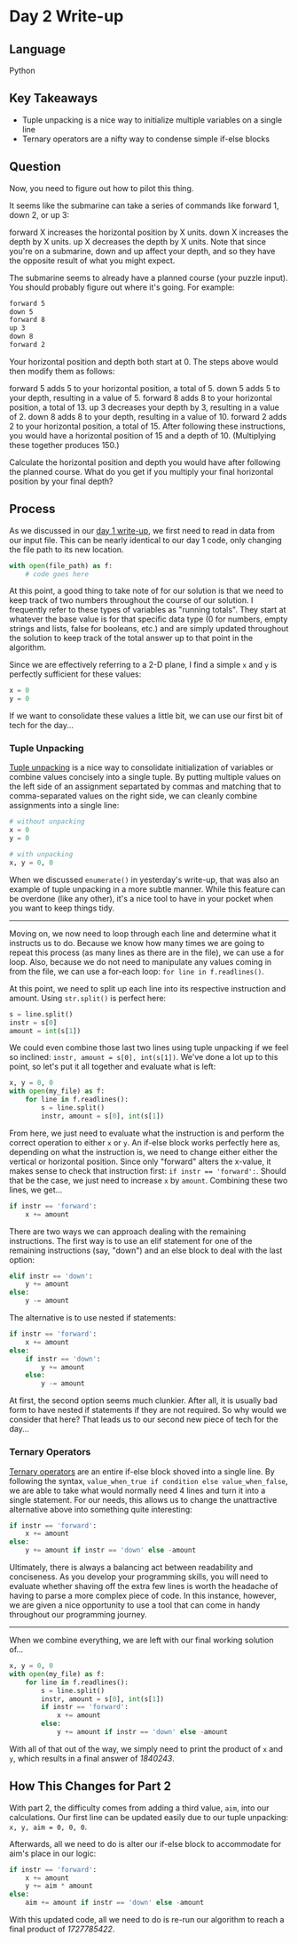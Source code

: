 # Day 2 Write-up

## Language

Python

## Key Takeaways

- Tuple unpacking is a nice way to initialize multiple variables on a single line
- Ternary operators are a nifty way to condense simple if-else blocks

## Question

Now, you need to figure out how to pilot this thing.

It seems like the submarine can take a series of commands like forward 1, down 2, or up 3:

forward X increases the horizontal position by X units.
down X increases the depth by X units.
up X decreases the depth by X units.
Note that since you're on a submarine, down and up affect your depth, and so they have the opposite result of what you might expect.

The submarine seems to already have a planned course (your puzzle input). You should probably figure out where it's going. For example:

```md
forward 5
down 5
forward 8
up 3
down 8
forward 2
```

Your horizontal position and depth both start at 0. The steps above would then modify them as follows:

forward 5 adds 5 to your horizontal position, a total of 5.
down 5 adds 5 to your depth, resulting in a value of 5.
forward 8 adds 8 to your horizontal position, a total of 13.
up 3 decreases your depth by 3, resulting in a value of 2.
down 8 adds 8 to your depth, resulting in a value of 10.
forward 2 adds 2 to your horizontal position, a total of 15.
After following these instructions, you would have a horizontal position of 15 and a depth of 10. (Multiplying these together produces 150.)

Calculate the horizontal position and depth you would have after following the planned course. What do you get if you multiply your final horizontal position by your final depth?

## Process

As we discussed in our [day 1 write-up](https://github.com/c4llmeco4ch/AdventOfCode2021/blob/main/day1/README.md#process), we first need to read in data from our input file. This can be nearly identical to our day 1 code, only changing the file path to its new location.

```python
with open(file_path) as f:
    # code goes here
```

At this point, a good thing to take note of for our solution is that we need to keep track of two numbers throughout the course of our solution. I frequently refer to these types of variables as "running totals". They start at whatever the base value is for that specific data type (0 for numbers, empty strings and lists, false for booleans, etc.) and are simply updated throughout the solution to keep track of the total answer up to that point in the algorithm.

Since we are effectively referring to a 2-D plane, I find a simple `x` and `y` is perfectly sufficient for these values:

```python
x = 0
y = 0
```

If we want to consolidate these values a little bit, we can use our first bit of tech for the day...

### Tuple Unpacking

[Tuple unpacking](https://www.geeksforgeeks.org/unpacking-a-tuple-in-python/) is a nice way to consolidate initialization of variables or combine values concisely into a single tuple. By putting multiple values on the left side of an assignment separtated by commas and matching that to comma-separated values on the right side, we can cleanly combine assignments into a single line:

```python
# without unpacking
x = 0
y = 0

# with unpacking
x, y = 0, 0
```

When we discussed `enumerate()` in yesterday's write-up, that was also an example of tuple unpacking in a more subtle manner. While this feature can be overdone (like any other), it's a nice tool to have in your pocket when you want to keep things tidy.

---

Moving on, we now need to loop through each line and determine what it instructs us to do. Because we know how many times we are going to repeat this process (as many lines as there are in the file), we can use a for loop. Also, because we do not need to manipulate any values coming in from the file, we can use a for-each loop: `for line in f.readlines()`.

At this point, we need to split up each line into its respective instruction and amount. Using `str.split()` is perfect here:

```python
s = line.split()
instr = s[0]
amount = int(s[1])
```

We could even combine those last two lines using tuple unpacking if we feel so inclined: `instr, amount = s[0], int(s[1])`. We've done a lot up to this point, so let's put it all together and evaluate what is left:

```python
x, y = 0, 0
with open(my_file) as f:
    for line in f.readlines():
        s = line.split()
        instr, amount = s[0], int(s[1])
```

From here, we just need to evaluate what the instruction is and perform the correct operation to either `x` or `y`. An if-else block works perfectly here as, depending on what the instruction is, we need to change either either the vertical or horizontal position. Since only "forward" alters the x-value, it makes sense to check that instruction first: `if instr == 'forward':`. Should that be the case, we just need to increase `x` by `amount`. Combining these two lines, we get...

```python
if instr == 'forward':
    x += amount
```

There are two ways we can approach dealing with the remaining instructions. The first way is to use an elif statement for one of the remaining instructions (say, "down") and an else block to deal with the last option:

```python
elif instr == 'down':
    y += amount
else:
    y -= amount
```

The alternative is to use nested if statements:

```python
if instr == 'forward':
    x += amount
else:
    if instr == 'down':
        y += amount
    else:
        y -= amount
```

At first, the second option seems much clunkier. After all, it is usually bad form to have nested if statements if they are not required. So why would we consider that here? That leads us to our second new piece of tech for the day...

### Ternary Operators

[Ternary operators](https://www.geeksforgeeks.org/ternary-operator-in-python/) are an entire if-else block shoved into a single line. By following the syntax, `value_when_true if condition else value_when_false`, we are able to take what would normally need 4 lines and turn it into a single statement. For our needs, this allows us to change the unattractive alternative above into something quite interesting:

```python
if instr == 'forward':
    x += amount
else:
    y += amount if instr == 'down' else -amount
```

Ultimately, there is always a balancing act between readability and conciseness. As you develop your programming skills, you will need to evaluate whether shaving off the extra few lines is worth the headache of having to parse a more complex piece of code. In this instance, however, we are given a nice opportunity to use a tool that can come in handy throughout our programming journey.

---

When we combine everything, we are left with our final working solution of...

```python
x, y = 0, 0
with open(my_file) as f:
    for line in f.readlines():
        s = line.split()
        instr, amount = s[0], int(s[1])
        if instr == 'forward':
            x += amount
        else:
            y += amount if instr == 'down' else -amount
```

With all of that out of the way, we simply need to print the product of `x` and `y`, which results in a final answer of _1840243_.

## How This Changes for Part 2

With part 2, the difficulty comes from adding a third value, `aim`, into our calculations. Our first line can be updated easily due to our tuple unpacking: `x, y, aim = 0, 0, 0`.

Afterwards, all we need to do is alter our if-else block to accommodate for aim's place in our logic:

```python
if instr == 'forward':
    x += amount
    y += aim * amount
else:
    aim += amount if instr == 'down' else -amount
```

With this updated code, all we need to do is re-run our algorithm to reach a final product of _1727785422_.

